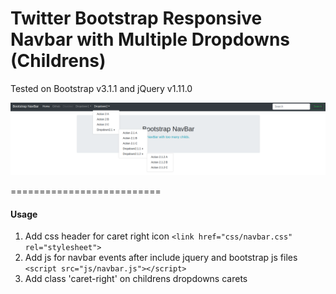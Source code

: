 Twitter Bootstrap Responsive Navbar with Multiple Dropdowns (Childrens)
==========================

Tested on Bootstrap v3.1.1 and jQuery v1.11.0

<img src="https://raw.githubusercontent.com/fontenele/bootstrap-navbar-dropdowns/master/printscreen.png" />

==========================

<h4>Usage</h4>

1. Add css header for caret right icon ```<link href="css/navbar.css" rel="stylesheet">```
2. Add js for navbar events after include jquery and bootstrap js files ```<script src="js/navbar.js"></script>```
3. Add class 'caret-right' on childrens dropdowns carets
